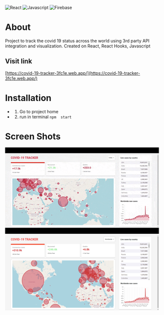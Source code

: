 ![React](https://img.shields.io/badge/-React-black?logo=react)
![Javascript](https://img.shields.io/badge/-Javascript-black?logo=javascript)
![Firebase](https://img.shields.io/badge/-Firebase-black?logo=firebase)

# About
Project to track the covid 19 status across the world using 3rd party API integration and visualization. Created on React, React Hooks, Javascript

## Visit link 
[https://covid-19-tracker-3fc1e.web.app/](https://covid-19-tracker-3fc1e.web.app/)

# Installation
- 1. Go to project home
- 2. run in terminal `npm  start`

# Screen Shots
![COVIDGIF](https://github.com/pawan9124/covid-19-tracker/blob/master/Tab-1609271020566%20(1).gif)
![SCREENSHOT](https://github.com/pawan9124/covid-19-tracker/blob/master/b7f3733d-ed52-472c-978a-0224835a478a.png)
